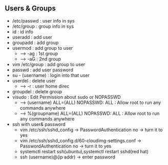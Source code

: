 ## Users & Groups
- /etc/passwd : user info in sys
- /etc/group : group info in sys
- id : id info
- useradd : add user
- groupadd : add group
- usermod : add group to user
  - --> -ag : 1st group
  - --> -aG : 2nd group
- vim /etc/group : add group to user
- passwd : add user password
- su - (username) : login into that user
- userdel : delete user
  - --> -r : user home direc
- groupdel : delete group
- visudo : Edit Permission about sudo or NOPASSWD
  - --> (username) ALL=(ALL) NOPASSWD: ALL : Allow root to run any commands anywhere
  - --> %(groupname) ALL=(ALL) NOPASSWD: ALL : Allow root to run any commands anywhere
- ssh with user& password
  - vim /etc/ssh/sshd_config -> PasswordAuthentication no -> turn it to yes
  - vim /etc/ssh/sshd_config.d/60-cloudimg-settings.conf -> PasswordAuthentication no -> turn it to yes
  - systemctl restart ssh(ubuntu),systemctl restart sshd(red hat)
  - ssh (username)@(ip addr) -> enter password
